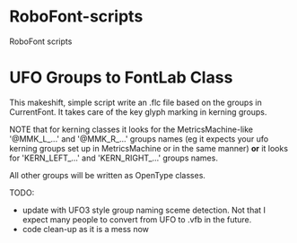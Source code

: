 # RoboFont-scripts
RoboFont scripts

UFO Groups to FontLab Class
===========================

This makeshift, simple script write an .flc file based on the groups in CurrentFont. It takes care of the key glyph marking in kerning groups. 
    
NOTE that for kerning classes it looks for the MetricsMachine-like '@MMK_L_...' and '@MMK_R_...' groups names (eg it expects your ufo kerning groups set up in MetricsMachine or in the same manner) **or** it looks for 'KERN_LEFT_...' and 'KERN_RIGHT_...' groups names.
    
All other groups will be written as OpenType classes.

TODO: 

- update with UFO3 style group naming sceme detection. Not that I expect many people to convert from UFO to .vfb in the future.
- code clean-up as it is a mess now
